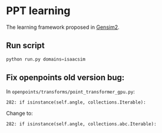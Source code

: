 # PPT learning

The learning framework proposed in [Gensim2](gensim2.github.io). 

## Run script
```python
python run.py domains=isaacsim
```


## Fix openpoints old version bug:
In `openpoints/transforms/point_transformer_gpu.py`:
```
282: if isinstance(self.angle, collections.Iterable):
```
Change to:

```
282: if isinstance(self.angle, collections.abc.Iterable):
```